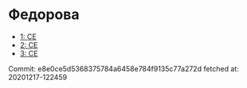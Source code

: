 # Федорова
- [1: CE](1.md)
- [2: CE](2.md)
- [3: CE](3.md)

Commit: e8e0ce5d5368375784a6458e784f9135c77a272d
 fetched at: 20201217-122459

